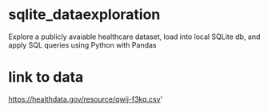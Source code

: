 # sqlite_dataexploration
Explore a publicly avaiable healthcare dataset, load into local SQLite db, and apply SQL queries using Python with Pandas


# link to data

https://healthdata.gov/resource/qwij-f3kq.csv'
